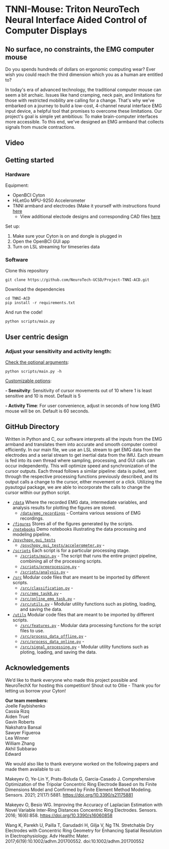# TNNI-Mouse: Triton NeuroTech Neural Interface Aided Control of Computer Displays

## No surface, no constraints, the EMG computer mouse 
Do you spends hundreds of dollars on ergonomic computing wear? Ever wish you could reach the third dimension which you as a human are entitled to?

In today's era of advanced technology, the traditional computer mouse can seem a bit archaic. Issues like hand cramping, neck pain, and limitations for those with restricted mobility are calling for a change. That's why we've embarked on a journey to build a low-cost, 4-channel neural interface EMG input device, a helpful tool that promises to overcome these limitations. Our project's goal is simple yet ambitious: To make brain-computer interfaces more accessible. To this end, we've designed an EMG armband that collects signals from muscle contractions.

## Video 
<todo add link>


## Getting started 

### Hardware 
Equipment:
- OpenBCI Cyton 
- HiLetGo MPU-9250 Accelerometer 
- TNNI armband and electrodes (Make it yourself with instructions found <a href="https://www.notion.so/Setting-up-the-armband-v1-cedfd5e207a040f49cadb870782e4840">here</a>
	- View additional electode designs and corresponding CAD files <a href="https://www.notion.so/Electrode-designs-testing-02a77889273f4634abf1a4feb5045396#66735a91fc4a40858078af40cb69c2ef">here</a>

Set up:
1. Make sure your Cyton is on and dongle is plugged in
2. Open the OpenBCI GUI app
3. Turn on LSL streaming for timeseries data

### Software 
Clone this repository 
```
git clone https://github.com/NeuroTech-UCSD/Project-TNNI-ACD.git
```
Download the dependencies
```
cd TNNI-ACD
pip install -r requirements.txt
```
And run the code! 
```
python scripts/main.py
```

## User centric design

### Adjust your sensitivity and activity length: 

<u>Check the optional arguments</u>: 

```
python scripts/main.py -h
``` 
<u>Customizable options</u>:

**- Sensitvity**: Sensitivity of cursor movements out of 10 where 1 is least sensitive and 10 is most. Default is 5 <p>
**- Activity Time**: For user convenience, adjust in seconds of how long EMG mouse will be on. Default is 60 seconds. <p>

## GitHub Directory 
Written in Python and C, our software interprets all the inputs from the EMG armband and translates them into accurate and smooth computer control efficiently. In our main file, we use an LSL stream to get EMG data from the electrodes and a serial stream to get inertial data from the IMU. Each stream is fed into its own thread where sampling, processing, and GUI calls can occur independently. This will optimize speed and synchronization of the cursor outputs. Each thread follows a similar pipeline: data is pulled, sent through the respective processing functions previously described, and its output calls a change to the cursor, either movement or a click. Utilizing the pyautogui package, we are able to incorporate the calls to change the cursor within our python script. 

- [`/data`]() Where the recorded EMG data, intermediate variables, and analysis results for plotting the figures are stored. 
	- [`/data/emg_recordings`]() - Contains various sessions of EMG recordings.
- [`/figures`]() Stores all of the figures generated by the scripts. 
- [`/notebooks`]() Demo notebooks illustrating the data processing and modeling pipeline.
- [`/psychopy_gui_tests`]()
  	- [`/psychopy_gui_tests/accelerometer.py`]() -
- [`/scripts`]() Each script is for a particular processing stage.
	- [`/scripts/main.py`]() - The script that runs the entire project pipeline, combining all of the processing scripts.
  	- [`/scripts/preprocessing.py`]() -
  	- [`/scripts/analysis.py`]() - 
- [`/src`]() Modular code files that are meant to be imported by different scripts.
	- [`/src/classification.py`]() - 
	- [`/src/emg_task0.py`](h) - 
  	- [`/src/online_emg_task.py`]() - 
  	- [`/src/utils.py`]() - Modular utility functions such as ploting, loading, and saving the data.
- [`/utils`]() Modular code files that are meant to be imported by different scripts.
	- [`/src/features.py`]() - Modular data processing functions for the script files to use.
	- [`/src/process_data_offline.py`]() - 
	- [`/src/process_data_online.py`]() - 
	- [`/src/signal_processing.py`]() - Modular utility functions such as ploting, loading, and saving the data.

## Acknowledgements
We’d like to thank everyone who made this project possible and NeuroTechX for hosting this competition!
Shout out to Ollie - Thank you for letting us borrow your Cyton! 

**Our team members:**</br>
Joelle Faybishenko</br>
Cassia Rizq</br>
Aiden Truel</br>
Gavin Roberts</br>
Nakshatra Bansal</br>
Sawyer Figueroa</br>
Lea Winner</br>
William Zhang</br>
Akhil Subbarao</br>
Edward </br>

We would also like to thank everyone worked on the following papers and made them available to us:

Makeyev O, Ye-Lin Y, Prats-Boluda G, Garcia-Casado J. Comprehensive Optimization of the Tripolar Concentric Ring Electrode Based on Its Finite Dimensions Model and Confirmed by Finite Element Method Modeling. Sensors. 2021; 21(17):5881. https://doi.org/10.3390/s21175881

Makeyev O, Besio WG. Improving the Accuracy of Laplacian Estimation with Novel Variable Inter-Ring Distances Concentric Ring Electrodes. Sensors. 2016; 16(6):858. https://doi.org/10.3390/s16060858

Wang K, Parekh U, Pailla T, Garudadri H, Gilja V, Ng TN. Stretchable Dry Electrodes with Concentric Ring Geometry for Enhancing Spatial Resolution in Electrophysiology. Adv Healthc Mater. 2017;6(19):10.1002/adhm.201700552. doi:10.1002/adhm.201700552
